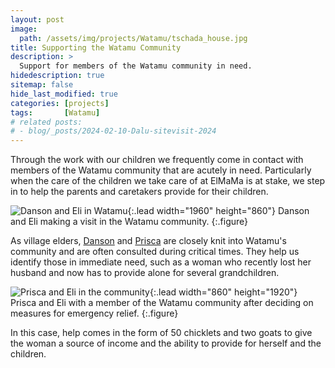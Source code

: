 ```yaml
---
layout: post
image: 
  path: /assets/img/projects/Watamu/tschada_house.jpg
title: Supporting the Watamu Community
description: >
  Support for members of the Watamu community in need.
hidedescription: true
sitemap: false
hide_last_modified: true
categories: [projects]
tags:       [Watamu]
# related posts:
# - blog/_posts/2024-02-10-Dalu-sitevisit-2024
---
```


Through the work with our children we frequently come in contact with members of the Watamu community that are acutely in need. Particularly when the care of the children we take care of at ElMaMa is at stake, we step in to help the parents and caretakers provide for their children.

![Danson and Eli in Watamu](/assets/img/projects/Watamu/IMG_1744.jpg){:.lead width="1960" height="860"}
Danson and Eli making a visit in the Watamu community.
{:.figure}

As village elders, [Danson](/team/) and [Prisca](/team/) are closely knit into Watamu's community and are often consulted during critical times. They help us identify those in immediate need, such as a woman who recently lost her husband and now has to provide alone for several grandchildren.

![Prisca and Eli in the community](/assets/img/projects/Watamu/IMG_0760.jpg){:.lead width="860" height="1920"}
Prisca and Eli with a member of the Watamu community after deciding on measures for emergency relief.
{:.figure}

In this case, help comes in the form of 50 chicklets and two goats to give the woman a source of income and the ability to provide for herself and the children.
